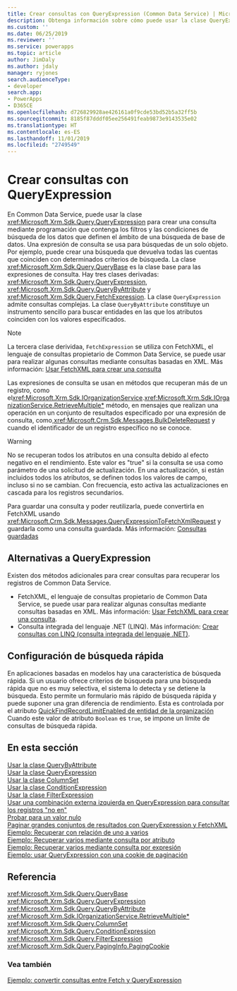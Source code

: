 ```yaml
---
title: Crear consultas con QueryExpression (Common Data Service) | Microsoft Docs
description: Obtenga información sobre cómo puede usar la clase QueryExpression para crear una consulta mediante programación que contenga los filtros y las condiciones de búsqueda de los datos que definen el ámbito de una búsqueda de base de datos.
ms.custom: ''
ms.date: 06/25/2019
ms.reviewer: ''
ms.service: powerapps
ms.topic: article
author: JimDaly
ms.author: jdaly
manager: ryjones
search.audienceType:
- developer
search.app:
- PowerApps
- D365CE
ms.openlocfilehash: d726829928ae426161a0f9cde53bd52b5a32ff5b
ms.sourcegitcommit: 8185f87dddf05ee256491feab9873e9143535e02
ms.translationtype: HT
ms.contentlocale: es-ES
ms.lasthandoff: 11/01/2019
ms.locfileid: "2749549"
---
```

# <a name="build-queries-with-queryexpression"></a>Crear consultas con QueryExpression

En Common Data Service, puede usar la clase <xref:Microsoft.Xrm.Sdk.Query.QueryExpression> para crear una consulta mediante programación que contenga los filtros y las condiciones de búsqueda de los datos que definen el ámbito de una búsqueda de base de datos. Una expresión de consulta se usa para búsquedas de un solo objeto. Por ejemplo, puede crear una búsqueda que devuelva todas las cuentas que coinciden con determinados criterios de búsqueda. La clase <xref:Microsoft.Xrm.Sdk.Query.QueryBase> es la clase base para las expresiones de consulta. Hay tres clases derivadas: <xref:Microsoft.Xrm.Sdk.Query.QueryExpression>, <xref:Microsoft.Xrm.Sdk.Query.QueryByAttribute> y <xref:Microsoft.Xrm.Sdk.Query.FetchExpression>. La clase `QueryExpression` admite consultas complejas. La clase `QueryByAttribute` constituye un instrumento sencillo para buscar entidades en las que los atributos coinciden con los valores especificados. 

> [!NOTE]
> La tercera clase derividaa, `FetchExpression` se utiliza con FetchXML, el lenguaje de consultas propietario de Common Data Service, se puede usar para realizar algunas consultas mediante consultas basadas en XML. Más información: [Usar FetchXML para crear una consulta](../use-fetchxml-construct-query.md)
  
Las expresiones de consulta se usan en métodos que recuperan más de un registro, como el<xref:Microsoft.Xrm.Sdk.IOrganizationService>.<xref:Microsoft.Xrm.Sdk.IOrganizationService.RetrieveMultiple*> método, en mensajes que realizan una operación en un conjunto de resultados especificado por una expresión de consulta, como,<xref:Microsoft.Crm.Sdk.Messages.BulkDeleteRequest> y cuando el identificador de un registro específico no se conoce.  

> [!WARNING]
>  No se recuperan todos los atributos en una consulta debido al efecto negativo en el rendimiento. Este valor es "true" si la consulta se usa como parámetro de una solicitud de actualización. En una actualización, si están incluidos todos los atributos, se definen todos los valores de campo, incluso si no se cambian. Con frecuencia, esto activa las actualizaciones en cascada para los registros secundarios.

Para guardar una consulta y poder reutilizarla, puede convertirla en FetchXML usando <xref:Microsoft.Crm.Sdk.Messages.QueryExpressionToFetchXmlRequest> y guardarla como una consulta guardada. Más información: [Consultas guardadas](../saved-queries.md) 
 
## <a name="alternatives-to-queryexpression"></a>Alternativas a QueryExpression

Existen dos métodos adicionales para crear consultas para recuperar los registros de Common Data Service. 

- FetchXML, el lenguaje de consultas propietario de Common Data Service, se puede usar para realizar algunas consultas mediante consultas basadas en XML. Más información: [Usar FetchXML para crear una consulta](../use-fetchxml-construct-query.md). 
- Consulta integrada del lenguaje .NET (LINQ). Más información: [Crear consultas con LINQ (consulta integrada del lenguaje .NET)](build-queries-with-linq-net-language-integrated-query.md).  

<!-- This doesn't belong here. It should be in model driven app configuration -->
## <a name="configuration-for-quick-find"></a>Configuración de búsqueda rápida

En aplicaciones basadas en modelos hay una característica de búsqueda rápida. Si un usuario ofrece criterios de búsqueda para una búsqueda rápida que no es muy selectiva, el sistema lo detecta y se detiene la búsqueda. Esto permite un formulario más rápido de búsqueda rápida y puede suponer una gran diferencia de rendimiento. Esta es controlada por el atributo [QuickFindRecordLimitEnabled de entidad de la organización](/powerapps/developer/common-data-service/reference/entities/organization#BKMK_QuickFindRecordLimitEnabled) Cuando este valor de atributo `Boolean` es `true`, se impone un límite de consultas de búsqueda rápida.

## <a name="in-this-section"></a>En esta sección

[Usar la clase QueryByAttribute](use-querybyattribute-class.md)<br />
[Usar la clase QueryExpression](use-queryexpression-class.md)<br />
[Usar la clase ColumnSet](use-the-columnset-class.md)<br />
[Usar la clase ConditionExpression](use-conditionexpression-class.md)<br />
[Usar la clase FilterExpression](use-filterexpression-class.md)<br />
[Usar una combinación externa izquierda en QueryExpression para consultar los registros "no en"](use-left-outer-join-queryexpression-query-records-not-in.md)<br />
[Probar para un valor nulo](/dynamics365/customer-engagement/developer/test-null-value)<br />
[Paginar grandes conjuntos de resultados con QueryExpression y FetchXML](page-large-result-sets-with-queryexpression.md)<br />
[Ejemplo: Recuperar con relación de uno a varios](/dynamics365/customer-engagement/developer/org-service/sample-retrieve-with-one-to-many-relationship)<br />
[Ejemplo: Recuperar varios mediante consulta por atributo](/org-service/samples/retrieve-multiple-querybyattribute-class.md)<br />
[Ejemplo: Recuperar varios mediante consulta por expresión](/org-service/samples/retrieve-multiple-queryexpression-class.md)<br />
[Ejemplo: usar QueryExpression con una cookie de paginación](/dynamics365/customer-engagement/developer/org-service/sample-use-queryexpression-with-a-paging-cookie)  
  
## <a name="reference"></a>Referencia

<xref:Microsoft.Xrm.Sdk.Query.QueryBase><br />
<xref:Microsoft.Xrm.Sdk.Query.QueryExpression><br />
<xref:Microsoft.Xrm.Sdk.Query.QueryByAttribute><br />
<xref:Microsoft.Xrm.Sdk.IOrganizationService.RetrieveMultiple*><br />
<xref:Microsoft.Xrm.Sdk.Query.ColumnSet><br />
<xref:Microsoft.Xrm.Sdk.Query.ConditionExpression><br />
<xref:Microsoft.Xrm.Sdk.Query.FilterExpression><br />
<xref:Microsoft.Xrm.Sdk.Query.PagingInfo.PagingCookie><br />
  
### <a name="see-also"></a>Vea también

[Ejemplo: convertir consultas entre Fetch y QueryExpression](/dynamics365/customer-engagement/developer/org-service/sample-convert-queries-fetch-queryexpression)
